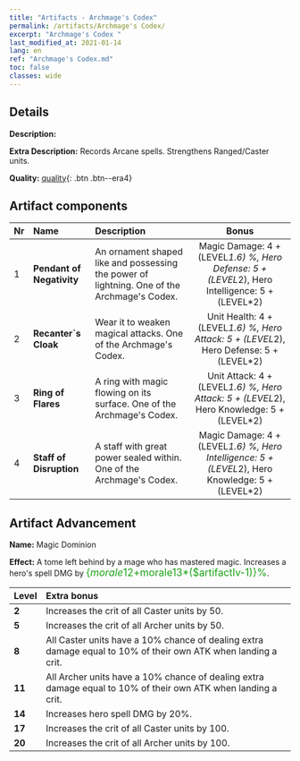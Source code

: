 ```yaml
---
title: "Artifacts - Archmage's Codex"
permalink: /artifacts/Archmage's Codex/
excerpt: "Archmage's Codex "
last_modified_at: 2021-01-14
lang: en
ref: "Archmage's Codex.md"
toc: false
classes: wide
---
```

## Details

 **Description:** 

 **Extra Description:** Records Arcane spells. Strengthens Ranged/Caster units.

 **Quality:** [quality](#artifact-components){: .btn .btn--era4}



## Artifact components

  |  Nr  |    Name  |  Description | Bonus | 
  |:-----|:---------|:-------------|:-----:| 
  | 1 | **Pendant of Negativity** | An ornament shaped like and possessing the power of lightning. One of the Archmage's Codex. | Magic Damage: 4 + (LEVEL*1.6) %, Hero Defense: 5 + (LEVEL*2), Hero Intelligence: 5 + (LEVEL*2) | 
  | 2 | **Recanter`s Cloak** | Wear it to weaken magical attacks. One of the Archmage's Codex. | Unit Health: 4 + (LEVEL*1.6) %, Hero Attack: 5 + (LEVEL*2), Hero Defense: 5 + (LEVEL*2) | 
  | 3 | **Ring of Flares** | A ring with magic flowing on its surface. One of the Archmage's Codex. | Unit Attack: 4 + (LEVEL*1.6) %, Hero Attack: 5 + (LEVEL*2), Hero Knowledge: 5 + (LEVEL*2) | 
  | 4 | **Staff of Disruption** | A staff with great power sealed within. One of the Archmage's Codex. | Magic Damage: 4 + (LEVEL*1.6) %, Hero Intelligence: 5 + (LEVEL*2), Hero Knowledge: 5 + (LEVEL*2) | 


## Artifact Advancement

 **Name:** Magic Dominion

 **Effect:** A tome left behind by a mage who has mastered magic. Increases a hero's spell DMG by <span style="color: #1ca216;font-size:18px">{$morale12+$morale13*($artifactlv-1)}%</span>.

  |  Level  |    Extra bonus  | 
  |:--------|:----------------| 
  | **2** | Increases the crit of all Caster units by 50. | 
  | **5** | Increases the crit of all Archer units by 50. | 
  | **8** | All Caster units have a 10% chance of dealing extra damage equal to 10% of their own ATK when landing a crit. | 
  | **11** | All Archer units have a 10% chance of dealing extra damage equal to 10% of their own ATK when landing a crit. | 
  | **14** | Increases hero spell DMG by 20%. | 
  | **17** | Increases the crit of all Caster units by 100. | 
  | **20** | Increases the crit of all Archer units by 100. | 
